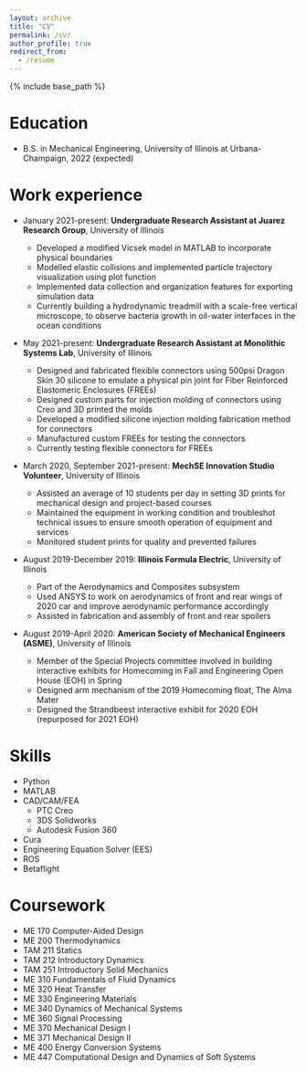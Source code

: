 ```yaml
---
layout: archive
title: "CV"
permalink: /cv/
author_profile: true
redirect_from:
  - /resume
---
```


{% include base_path %}

Education
======
* B.S. in Mechanical Engineering, University of Illinois at Urbana-Champaign, 2022 (expected)


Work experience
======
* January 2021-present: **Undergraduate Research Assistant at Juarez Research Group**, University of Illinois
  * Developed a modified Vicsek model in MATLAB to incorporate physical boundaries
  * Modelled elastic collisions and implemented particle trajectory visualization using plot function
  * Implemented data collection and organization features for exporting simulation data
  * Currently building a hydrodynamic treadmill with a scale-free vertical microscope, to observe bacteria growth in oil-water interfaces in the ocean conditions

* May 2021-present: **Undergraduate Research Assistant at Monolithic Systems Lab**, University of Illinois
  * Designed and fabricated flexible connectors using 500psi Dragon Skin 30 silicone to emulate a physical pin joint for Fiber Reinforced Elastomeric Enclosures (FREEs)
  * Designed custom parts for injection molding of connectors using Creo and 3D printed the molds
  * Developed a modified silicone injection molding fabrication method for connectors
  * Manufactured custom FREEs for testing the connectors
  * Currently testing flexible connectors for FREEs

* March 2020, September 2021-present: **MechSE Innovation Studio Volunteer**, University of Illinois
  * Assisted an average of 10 students per day in setting 3D prints for mechanical design and project-based courses
  * Maintained the equipment in working condition and troubleshot technical issues to ensure smooth operation of equipment and services
  * Monitored student prints for quality and prevented failures

* August 2019-December 2019: **Illinois Formula Electric**, University of Illinois
  * Part of the Aerodynamics and Composites subsystem
  * Used ANSYS to work on aerodynamics of front and rear wings of 2020 car and improve aerodynamic performance accordingly
  * Assisted in fabrication and assembly of front and rear spoilers

* August 2019-April 2020: **American Society of Mechanical Engineers (ASME)**, University of Illinois
  * Member of the Special Projects committee involved in building interactive exhibits for Homecoming in Fall and Engineering Open House (EOH) in Spring
  * Designed arm mechanism of the 2019 Homecoming float, The Alma Mater
  * Designed the Strandbeest interactive exhibit for 2020 EOH (repurposed for 2021 EOH)

  
Skills
======
* Python
* MATLAB
* CAD/CAM/FEA
  * PTC Creo
  * 3DS Solidworks
  * Autodesk Fusion 360
* Cura
* Engineering Equation Solver (EES)
* ROS
* Betaflight

Coursework
======
* ME 170	Computer-Aided Design
* ME 200	Thermodynamics
* TAM 211	Statics
* TAM 212	Introductory Dynamics
* TAM 251	Introductory Solid Mechanics
* ME 310	Fundamentals of Fluid Dynamics
* ME 320	Heat Transfer
* ME 330	Engineering Materials
* ME 340	Dynamics of Mechanical Systems
* ME 360	Signal Processing
* ME 370	Mechanical Design I
* ME 371	Mechanical Design II
* ME 400	Energy Conversion Systems
* ME 447	Computational Design and Dynamics of Soft Systems



